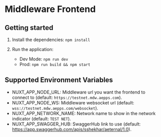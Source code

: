 # Middleware Frontend

## Getting started

1. Install the dependencies: `npm install`
2. Run the application:

    - Dev Mode: `npm run dev`
    - Prod: `npm run build && npm start`

## Supported Environment Variables

- NUXT_APP_NODE_URL: Middleware url you want the frontend to connect to (default: `https://testnet.mdw.aepps.com`).
- NUXT_APP_NODE_WS: Middleware websocket url (default: `wss://testnet.mdw.aepps.com/websocket`).
- NUXT_APP_NETWORK_NAME: Network name to show in the network indicator (default: `TEST NET`).
- NUXT_APP_SWAGGER_HUB: SwaggerHub link to use (default: https://app.swaggerhub.com/apis/sshekhar/aeternal/1.0).
